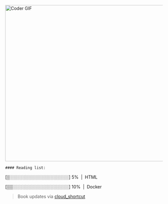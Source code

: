 [<img src="https://media.giphy.com/media/3o6ozomjwcQJpdz5p6/giphy.gif" alt="Coder GIF" width="800" height="500">](https://www.youtube.com/watch?v=0a2lv4IwZFY)

    #### Reading list:
  
  [▒░░░░░░░░░░░░░░░░░░░] 5% &nbsp;|&nbsp; HTML
  
  [▒▒░░░░░░░░░░░░░░░░░░] 10% &nbsp;|&nbsp; Docker
  
  > Book updates via [cloud_shortcut](https://github.com/saschazengler/progress_bar_shortcut)
  